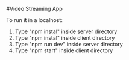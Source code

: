 #Video Streaming App

To run it in a localhost:
   1. Type "npm instal" inside server directory
   2. Type "npm instal" inside client directory
   3. Type "npm run dev" inside server directory
   4. Type "npm start" inside client directory

